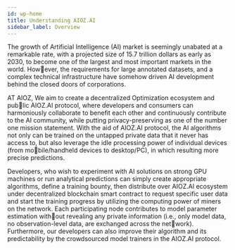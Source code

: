 ```yaml
---
id: wp-home
title: Understanding AIOZ.AI
sidebar_label: Overview
---
```


The growth of Artificial Intelligence (AI) market is seemingly unabated at a remarkable rate, with a projected size of 15.7 trillion dollars as early as 2030, to become one of
the largest and most important markets in the world. However, the requirements for large annotated datasets, and a complex technical infrastructure have somehow driven AI
development behind the closed doors of corporations.

AT AIOZ, We aim to create a decentralized Optimization ecosystem and public AIOZ.AI protocol, where developers and consumers can harmoniously collaborate to benefit
each other and continuously contribute to the AI community, while putting privacy-preserving as one of the number one mission statement. With the aid of AIOZ.AI protocol, the AI algorithms not only can be trained on the untapped private data that it never has access to, but also leverage
the idle processing power of individual devices (from mobile/handheld devices to desktop/PC), in which resulting more precise predictions.

Developers, who wish to experiment with AI solutions on strong GPU machines or run analytical predictions can simply create appropriate algorithms, define a training bounty, then distribute over AIOZ.AI ecosystem under decentralized blockchain smart contract to request specific user
data and start the training progress by utilizing the computing power of miners on the network. Each participating node contributes to model parameter estimation without revealing any private information (i.e., only model data, no observation-level data, are exchanged across the network). Furthermore, our developers can also improve their algorithm and its predictability by the crowdsourced model trainers in the AIOZ.AI protocol.
